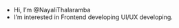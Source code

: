 -  Hi, I’m @NayaliThalaramba
-  I’m interested in Frontend developing UI/UX developing.

<!---
NayaliThalaramba/NayaliThalaramba is a ✨ special ✨ repository because its `README.md` (this file) appears on your GitHub profile.
You can click the Preview link to take a look at your changes.
--->
